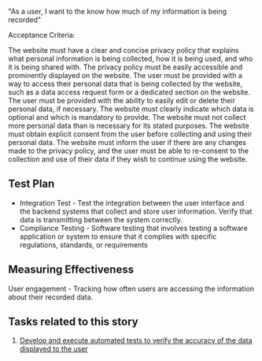 "As a user, I want to the know how much of my information is being recorded"

Acceptance Criteria:

The website must have a clear and concise privacy policy that explains what personal information is being collected, how it is being used, and who it is being shared with.
The privacy policy must be easily accessible and prominently displayed on the website.
The user must be provided with a way to access their personal data that is being collected by the website, such as a data access request form or a dedicated section on the website.
The user must be provided with the ability to easily edit or delete their personal data, if necessary.
The website must clearly indicate which data is optional and which is mandatory to provide.
The website must not collect more personal data than is necessary for its stated purposes.
The website must obtain explicit consent from the user before collecting and using their personal data.
The website must inform the user if there are any changes made to the privacy policy, and the user must be able to re-consent to the collection and use of their data if they wish to continue using the website.

## Test Plan
* Integration Test - Test the integration between the user interface and the backend systems that collect and store user information. Verify that data is transmitting between the system correctly.
* Compliance Testing - Software testing that involves testing a software application or system to ensure that it complies with specific regulations, standards, or requirements

## Measuring Effectiveness
User engagement - Tracking how often users are accessing the information about their recorded data.

## Tasks related to this story
1. [Develop and execute automated tests to verify the accuracy of the data displayed to the user](task_3_1.md)